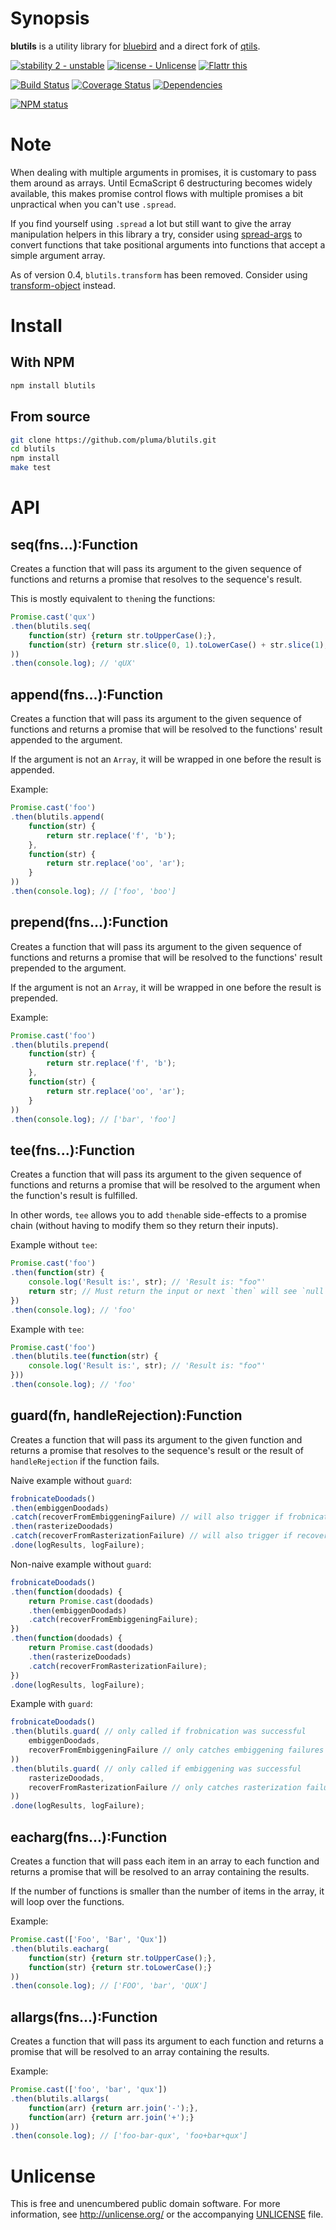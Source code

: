# Synopsis

**blutils** is a utility library for [bluebird](https://github.com/petkaantonov/bluebird) and a direct fork of [qtils](https://github.com/pluma/qtils).

[![stability 2 - unstable](http://b.repl.ca/v1/stability-2_--_unstable-yellow.png)](http://nodejs.org/api/documentation.html#documentation_stability_index) [![license - Unlicense](http://b.repl.ca/v1/license-Unlicense-lightgrey.png)](http://unlicense.org/) [![Flattr this](https://api.flattr.com/button/flattr-badge-large.png)](https://flattr.com/submit/auto?user_id=pluma&url=https://github.com/pluma/blutils)

[![Build Status](https://travis-ci.org/pluma/blutils.png?branch=master)](https://travis-ci.org/pluma/blutils) [![Coverage Status](https://coveralls.io/repos/pluma/blutils/badge.png?branch=master)](https://coveralls.io/r/pluma/blutils?branch=master) [![Dependencies](https://david-dm.org/pluma/blutils.png?theme=shields.io)](https://david-dm.org/pluma/blutils)

[![NPM status](https://nodei.co/npm/blutils.png?compact=true)](https://npmjs.org/package/blutils)

# Note

When dealing with multiple arguments in promises, it is customary to pass them around as arrays. Until EcmaScript 6 destructuring becomes widely available, this makes promise control flows with multiple promises a bit unpractical when you can't use `.spread`.

If you find yourself using `.spread` a lot but still want to give the array manipulation helpers in this library a try, consider using [spread-args](https://github.com/pluma/spread-args) to convert functions that take positional arguments into functions that accept a simple argument array.

As of version 0.4, `blutils.transform` has been removed. Consider using [transform-object](https://github.com/pluma/transform-object) instead.

# Install

## With NPM

```sh
npm install blutils
```

## From source

```sh
git clone https://github.com/pluma/blutils.git
cd blutils
npm install
make test
```

# API

## seq(fns...):Function

Creates a function that will pass its argument to the given sequence of functions and returns a promise that resolves to the sequence's result.

This is mostly equivalent to `then`ing the functions:

```javascript
Promise.cast('qux')
.then(blutils.seq(
    function(str) {return str.toUpperCase();},
    function(str) {return str.slice(0, 1).toLowerCase() + str.slice(1);}
))
.then(console.log); // 'qUX'
```

## append(fns...):Function

Creates a function that will pass its argument to the given sequence of functions and returns a promise that will be resolved to the functions' result appended to the argument.

If the argument is not an `Array`, it will be wrapped in one before the result is appended.

Example:

```javascript
Promise.cast('foo')
.then(blutils.append(
    function(str) {
        return str.replace('f', 'b');
    },
    function(str) {
        return str.replace('oo', 'ar');
    }
))
.then(console.log); // ['foo', 'boo']
```

## prepend(fns...):Function

Creates a function that will pass its argument to the given sequence of functions and returns a promise that will be resolved to the functions' result prepended to the argument.

If the argument is not an `Array`, it will be wrapped in one before the result is prepended.

Example:

```javascript
Promise.cast('foo')
.then(blutils.prepend(
    function(str) {
        return str.replace('f', 'b');
    },
    function(str) {
        return str.replace('oo', 'ar');
    }
))
.then(console.log); // ['bar', 'foo']
```

## tee(fns...):Function

Creates a function that will pass its argument to the given sequence of functions and returns a promise that will be resolved to the argument when the function's result is fulfilled.

In other words, `tee` allows you to add `then`able side-effects to a promise chain (without having to modify them so they return their inputs).

Example without `tee`:

```javascript
Promise.cast('foo')
.then(function(str) {
    console.log('Result is:', str); // 'Result is: "foo"'
    return str; // Must return the input or next `then` will see `null`
})
.then(console.log); // 'foo'
```

Example with `tee`:

```javascript
Promise.cast('foo')
.then(blutils.tee(function(str) {
    console.log('Result is:', str); // 'Result is: "foo"'
}))
.then(console.log); // 'foo'
```

## guard(fn, handleRejection):Function

Creates a function that will pass its argument to the given function and returns a promise that resolves to the sequence's result or the result of `handleRejection` if the function fails.

Naive example without `guard`:

```javascript
frobnicateDoodads()
.then(embiggenDoodads)
.catch(recoverFromEmbiggeningFailure) // will also trigger if frobnication fails
.then(rasterizeDoodads)
.catch(recoverFromRasterizationFailure) // will also trigger if recovery from embiggening failure fails
.done(logResults, logFailure);
```

Non-naive example without `guard`:

```javascript
frobnicateDoodads()
.then(function(doodads) {
    return Promise.cast(doodads)
    .then(embiggenDoodads)
    .catch(recoverFromEmbiggeningFailure);
})
.then(function(doodads) {
    return Promise.cast(doodads)
    .then(rasterizeDoodads)
    .catch(recoverFromRasterizationFailure);
})
.done(logResults, logFailure);
```

Example with `guard`:

```javascript
frobnicateDoodads()
.then(blutils.guard( // only called if frobnication was successful
    embiggenDoodads,
    recoverFromEmbiggeningFailure // only catches embiggening failures
))
.then(blutils.guard( // only called if embiggening was successful
    rasterizeDoodads,
    recoverFromRasterizationFailure // only catches rasterization failures
))
.done(logResults, logFailure);
```

## eacharg(fns...):Function

Creates a function that will pass each item in an array to each function and returns a promise that will be resolved to an array containing the results.

If the number of functions is smaller than the number of items in the array, it will loop over the functions.

Example:

```javascript
Promise.cast(['Foo', 'Bar', 'Qux'])
.then(blutils.eacharg(
    function(str) {return str.toUpperCase();},
    function(str) {return str.toLowerCase();}
))
.then(console.log); // ['FOO', 'bar', 'QUX']
```

## allargs(fns...):Function

Creates a function that will pass its argument to each function and returns a promise that will be resolved to an array containing the results.

Example:

```javascript
Promise.cast(['foo', 'bar', 'qux'])
.then(blutils.allargs(
    function(arr) {return arr.join('-');},
    function(arr) {return arr.join('+');}
))
.then(console.log); // ['foo-bar-qux', 'foo+bar+qux']
```

# Unlicense

This is free and unencumbered public domain software. For more information, see http://unlicense.org/ or the accompanying [UNLICENSE](https://github.com/pluma/blutils/blob/master/UNLICENSE) file.